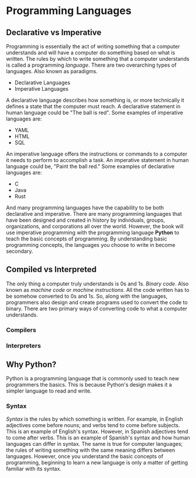 # Programming Languages

## Declarative vs Imperative

Programming is essentially the act of writing something that a computer understands and will have a computer do something based on what is written. The rules
by which to write something that a computer understands is called a programming *language*. There are two overarching types of languages. Also known as paradigms.

- Declarative Languages
- Imperative Languages

A declarative language describes how something is, or more technically it defines a state that the computer must reach. A declarative statement in human language
could be "The ball is red". Some examples of imperative languages are:

- YAML
- HTML
- SQL

An imperative language offers the instructions or commands to a computer it needs to perform to accomplish a task. An imperative statement in human language could be,
"Paint the ball red." Some examples of declarative languages are:

- C
- Java
- Rust

And many programming languages have the capability to be both declarative and imperative. There are many programming languages that have been designed and created in history by individuals, groups, organizations, and corporations
all over the world. However, the book will use imperative programming with the programming language **Python** to teach the basic concepts of programming. By understanding basic programming concepts, the languages you choose
to write in become secondary.

## Compiled vs Interpreted
The only thing a computer truly understands is 0s and 1s. *Binary code*. Also known as *machine code* or *machine instructions*. All the code written has to be somehow converted to 0s and 1s. So, 
along with the languages, programmers also design and create programs used to convert the code to binary. There are two primary ways of converting code to what a computer understands.

### Compilers

### Interpreters

## Why Python?

Python is a programming language that is commonly used to teach new programmers the basics. This is because Python's design makes it a simpler language to read and write.

### Syntax

*Syntax* is the rules by which something is written. For example, in English adjectives come before nouns; and verbs tend to come before subjects. This is an example of English's syntax. However,
in Spanish adjectives tend to come after verbs. This is an example of Spanish's syntax and how human languages can differ in syntax.
The same is true for computer languages; the rules of writing something with the same meaning differs between languages. However, once you understand the basic concepts of programming, beginning to learn a new language is only a matter of getting familiar with its syntax.

